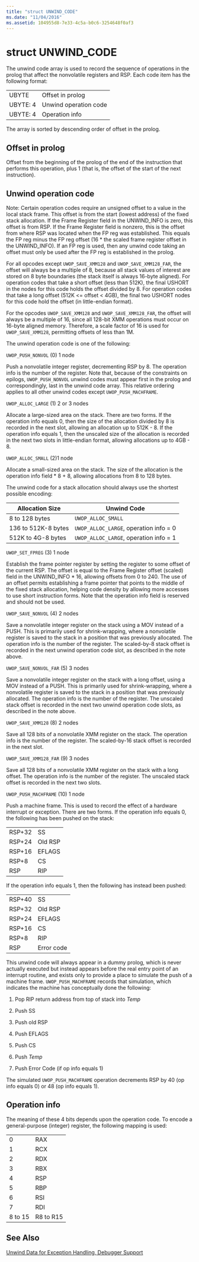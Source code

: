 ```yaml
---
title: "struct UNWIND_CODE"
ms.date: "11/04/2016"
ms.assetid: 104955d8-7e33-4c5a-b0c6-3254648f0af3
---
```

# struct UNWIND_CODE

The unwind code array is used to record the sequence of operations in the prolog that affect the nonvolatile registers and RSP. Each code item has the following format:

|||
|-|-|
|UBYTE|Offset in prolog|
|UBYTE: 4|Unwind operation code|
|UBYTE: 4|Operation info|

The array is sorted by descending order of offset in the prolog.

## Offset in prolog

Offset from the beginning of the prolog of the end of the instruction that performs this operation, plus 1 (that is, the offset of the start of the next instruction).

## Unwind operation code

Note: Certain operation codes require an unsigned offset to a value in the local stack frame. This offset is from the start (lowest address) of the fixed stack allocation. If the Frame Register field in the UNWIND_INFO is zero, this offset is from RSP. If the Frame Register field is nonzero, this is the offset from where RSP was located when the FP reg was established. This equals the FP reg minus the FP reg offset (16 \* the scaled frame register offset in the UNWIND_INFO). If an FP reg is used, then any unwind code taking an offset must only be used after the FP reg is established in the prolog.

For all opcodes except `UWOP_SAVE_XMM128` and `UWOP_SAVE_XMM128_FAR`, the offset will always be a multiple of 8, because all stack values of interest are stored on 8 byte boundaries (the stack itself is always 16-byte aligned). For operation codes that take a short offset (less than 512K), the final USHORT in the nodes for this code holds the offset divided by 8. For operation codes that take a long offset (512K <= offset < 4GB), the final two USHORT nodes for this code hold the offset (in little-endian format).

For the opcodes `UWOP_SAVE_XMM128` and `UWOP_SAVE_XMM128_FAR`, the offset will always be a multiple of 16, since all 128-bit XMM operations must occur on 16-byte aligned memory. Therefore, a scale factor of 16 is used for `UWOP_SAVE_XMM128`, permitting offsets of less than 1M.

The unwind operation code is one of the following:

`UWOP_PUSH_NONVOL` (0) 1 node

Push a nonvolatile integer register, decrementing RSP by 8. The operation info is the number of the register. Note that, because of the constraints on epilogs, `UWOP_PUSH_NONVOL` unwind codes must appear first in the prolog and correspondingly, last in the unwind code array. This relative ordering applies to all other unwind codes except `UWOP_PUSH_MACHFRAME`.

`UWOP_ALLOC_LARGE` (1) 2 or 3 nodes

Allocate a large-sized area on the stack. There are two forms. If the operation info equals 0, then the size of the allocation divided by 8 is recorded in the next slot, allowing an allocation up to 512K - 8. If the operation info equals 1, then the unscaled size of the allocation is recorded in the next two slots in little-endian format, allowing allocations up to 4GB - 8.

`UWOP_ALLOC_SMALL` (2)1 node

Allocate a small-sized area on the stack. The size of the allocation is the operation info field \* 8 + 8, allowing allocations from 8 to 128 bytes.

The unwind code for a stack allocation should always use the shortest possible encoding:

|**Allocation Size**|**Unwind Code**|
|-|-|
|8 to 128 bytes|`UWOP_ALLOC_SMALL`|
|136 to 512K-8 bytes|`UWOP_ALLOC_LARGE`, operation info = 0|
|512K to 4G-8 bytes|`UWOP_ALLOC_LARGE`, operation info = 1|

`UWOP_SET_FPREG` (3) 1 node

Establish the frame pointer register by setting the register to some offset of the current RSP. The offset is equal to the Frame Register offset (scaled) field in the UNWIND_INFO \* 16, allowing offsets from 0 to 240. The use of an offset permits establishing a frame pointer that points to the middle of the fixed stack allocation, helping code density by allowing more accesses to use short instruction forms. Note that the operation info field is reserved and should not be used.

`UWOP_SAVE_NONVOL` (4) 2 nodes

Save a nonvolatile integer register on the stack using a MOV instead of a PUSH. This is primarily used for shrink-wrapping, where a nonvolatile register is saved to the stack in a position that was previously allocated. The operation info is the number of the register. The scaled-by-8 stack offset is recorded in the next unwind operation code slot, as described in the note above.

`UWOP_SAVE_NONVOL_FAR` (5) 3 nodes

Save a nonvolatile integer register on the stack with a long offset, using a MOV instead of a PUSH. This is primarily used for shrink-wrapping, where a nonvolatile register is saved to the stack in a position that was previously allocated. The operation info is the number of the register. The unscaled stack offset is recorded in the next two unwind operation code slots, as described in the note above.

`UWOP_SAVE_XMM128` (8) 2 nodes

Save all 128 bits of a nonvolatile XMM register on the stack. The operation info is the number of the register. The scaled-by-16 stack offset is recorded in the next slot.

`UWOP_SAVE_XMM128_FAR` (9) 3 nodes

Save all 128 bits of a nonvolatile XMM register on the stack with a long offset. The operation info is the number of the register. The unscaled stack offset is recorded in the next two slots.

`UWOP_PUSH_MACHFRAME` (10) 1 node

Push a machine frame.  This is used to record the effect of a hardware interrupt or exception. There are two forms. If the operation info equals 0, the following has been pushed on the stack:

|||
|-|-|
|RSP+32|SS|
|RSP+24|Old RSP|
|RSP+16|EFLAGS|
|RSP+8|CS|
|RSP|RIP|

If the operation info equals 1, then the following has instead been pushed:

|||
|-|-|
|RSP+40|SS|
|RSP+32|Old RSP|
|RSP+24|EFLAGS|
|RSP+16|CS|
|RSP+8|RIP|
|RSP|Error code|

This unwind code will always appear in a dummy prolog, which is never actually executed but instead appears before the real entry point of an interrupt routine, and exists only to provide a place to simulate the push of a machine frame. `UWOP_PUSH_MACHFRAME` records that simulation, which indicates the machine has conceptually done the following:

1. Pop RIP return address from top of stack into *Temp*

1. Push SS

1. Push old RSP

1. Push EFLAGS

1. Push CS

1. Push *Temp*

1. Push Error Code (if op info equals 1)

The simulated `UWOP_PUSH_MACHFRAME` operation decrements RSP by 40 (op info equals 0) or 48 (op info equals 1).

## Operation info

The meaning of these 4 bits depends upon the operation code. To encode a general-purpose (integer) register, the following mapping is used:

|||
|-|-|
|0|RAX|
|1|RCX|
|2|RDX|
|3|RBX|
|4|RSP|
|5|RBP|
|6|RSI|
|7|RDI|
|8 to 15|R8 to R15|

## See Also

[Unwind Data for Exception Handling, Debugger Support](../build/unwind-data-for-exception-handling-debugger-support.md)
